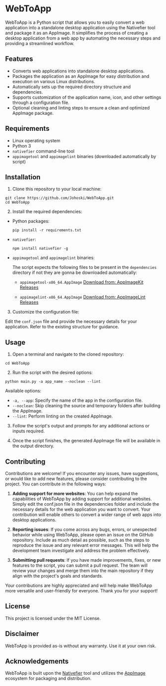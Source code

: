 # WebToApp
WebToApp is a Python script that allows you to easily convert a web application into a standalone desktop application using the Nativefier tool and package it as an AppImage. It simplifies the process of creating a desktop application from a web app by automating the necessary steps and providing a streamlined workflow.
## Features
- Converts web applications into standalone desktop applications.
- Packages the application as an AppImage for easy distribution and execution on various Linux distributions.
- Automatically sets up the required directory structure and dependencies.
- Supports customization of the application name, icon, and other settings through a configuration file.
- Optional cleaning and linting steps to ensure a clean and optimized AppImage package.
## Requirements

- Linux operating system
- Python 3
- `nativefier` command-line tool
- `appimagetool` and `appimagelint` binaries (downloaded automatically by script)

## Installation

1. Clone this repository to your local machine:

```
git clone https://github.com/Johoski/WebToApp.git
cd WebToApp
```

2. Install the required dependencies:

- Python packages:

  ```
  pip install -r requirements.txt
  ```

- `nativefier`:

  ```
  npm install nativefier -g
  ```

- `appimagetool` and `appimagelint` binaries:

  The script expects the following files to be present in the `dependencies` directory if not they are gonna be downloaded automatically:
  - `appimagetool-x86_64.AppImage` [Download from: AppImageKit Releases](https://github.com/AppImage/AppImageKit/releases)

  - `appimagelint-x86_64.AppImage` [Download from: AppImageLint Releases](https://github.com/TheAssassin/appimagelint/releases)


3. Customize the configuration file:

Edit the `conf.json` file and provide the necessary details for your application. Refer to the existing structure for guidance.

## Usage

1. Open a terminal and navigate to the cloned repository:

```
cd WebToApp
```

2. Run the script with the desired options:

```
python main.py -a app_name --noclean --lint
```

Available options:
- `-a, --app`: Specify the name of the app in the configuration file.
- `--noclean`: Skip cleaning the source and temporary folders after building the AppImage.
- `--lint`: Perform linting on the created AppImage.

3. Follow the script's output and prompts for any additional actions or inputs required.

4. Once the script finishes, the generated AppImage file will be available in the output directory.

## Contributing

Contributions are welcome! If you encounter any issues, have suggestions, or would like to add new features, please consider contributing to the project. You can contribute in the following ways:

1. **Adding support for more websites**: You can help expand the capabilities of WebToApp by adding support for additional websites. Simply edit the conf.json file in the dependencies folder and include the necessary details for the web application you want to convert. Your contribution will enable others to convert a wider range of web apps into desktop applications.

2. **Reporting issues**: If you come across any bugs, errors, or unexpected behavior while using WebToApp, please open an issue on the GitHub repository. Include as much detail as possible, such as the steps to reproduce the issue and any relevant error messages. This will help the development team investigate and address the problem effectively.

3. **Submitting pull requests**: If you have made improvements, fixes, or new features to the script, you can submit a pull request. The team will review your changes and merge them into the main repository if they align with the project's goals and standards.

Your contributions are highly appreciated and will help make WebToApp more versatile and user-friendly for everyone. Thank you for your support!

## License

This project is licensed under the MIT License.

## Disclaimer
WebToApp is provided as-is without any warranty. Use it at your own risk.

## Acknowledgements
WebToApp is built upon the [Nativefier](https://github.com/nativefier/nativefier) tool and utilizes the [AppImage](https://github.com/AppImage/AppImageKit) ecosystem for packaging and distribution.
